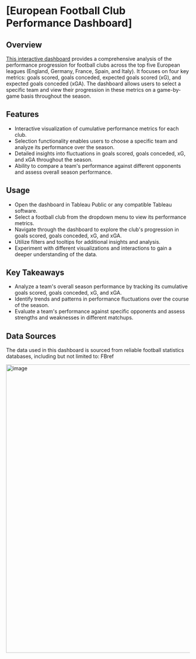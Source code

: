 # **[European Football Club Performance Dashboard]**
## Overview
[This interactive dashboard]((https://public.tableau.com/app/profile/deepak.mani6452/viz/EuropeanClubFootballGoalProgressionDashboard/GoalProgressionDashboard)) provides a comprehensive analysis of the performance progression for football clubs across the top five European leagues (England, Germany, France, Spain, and Italy). It focuses on four key metrics: goals scored, goals conceded, expected goals scored (xG), and expected goals conceded (xGA). The dashboard allows users to select a specific team and view their progression in these metrics on a game-by-game basis throughout the season.

## Features
- Interactive visualization of cumulative performance metrics for each club.
- Selection functionality enables users to choose a specific team and analyze its performance over the season.
- Detailed insights into fluctuations in goals scored, goals conceded, xG, and xGA throughout the season.
- Ability to compare a team's performance against different opponents and assess overall season performance.

## Usage
- Open the dashboard in Tableau Public or any compatible Tableau software.
- Select a football club from the dropdown menu to view its performance metrics.
- Navigate through the dashboard to explore the club's progression in goals scored, goals conceded, xG, and xGA.
- Utilize filters and tooltips for additional insights and analysis.
- Experiment with different visualizations and interactions to gain a deeper understanding of the data.

## Key Takeaways
- Analyze a team's overall season performance by tracking its cumulative goals scored, goals conceded, xG, and xGA.
- Identify trends and patterns in performance fluctuations over the course of the season.
- Evaluate a team's performance against specific opponents and assess strengths and weaknesses in different matchups.

## Data Sources
The data used in this dashboard is sourced from reliable football statistics databases, including but not limited to:
FBref

<img width="789" alt="image" src="https://github.com/deemani/portfolio/assets/37217825/7b14dfec-250a-470a-89f0-ec92a5761c85">


